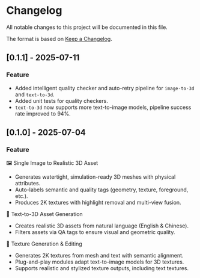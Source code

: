 # Changelog

All notable changes to this project will be documented in this file.

The format is based on [Keep a Changelog](http://keepachangelog.com/en/1.0.0).


## [0.1.1] - 2025-07-11
### Feature
- Added intelligent quality checker and auto-retry pipeline for `image-to-3d` and `text-to-3d`.
- Added unit tests for quality checkers.
- `text-to-3d` now supports more text-to-image models, pipeline success rate improved to 94%.

## [0.1.0] - 2025-07-04
### Feature
🖼️ Single Image to Realistic 3D Asset
- Generates watertight, simulation-ready 3D meshes with physical attributes.
- Auto-labels semantic and quality tags (geometry, texture, foreground, etc.).
- Produces 2K textures with highlight removal and multi-view fusion.

📝 Text-to-3D Asset Generation
- Creates realistic 3D assets from natural language (English & Chinese).
- Filters assets via QA tags to ensure visual and geometric quality.

🎨 Texture Generation & Editing
- Generates 2K textures from mesh and text with semantic alignment.
- Plug-and-play modules adapt text-to-image models for 3D textures.
- Supports realistic and stylized texture outputs, including text textures.

